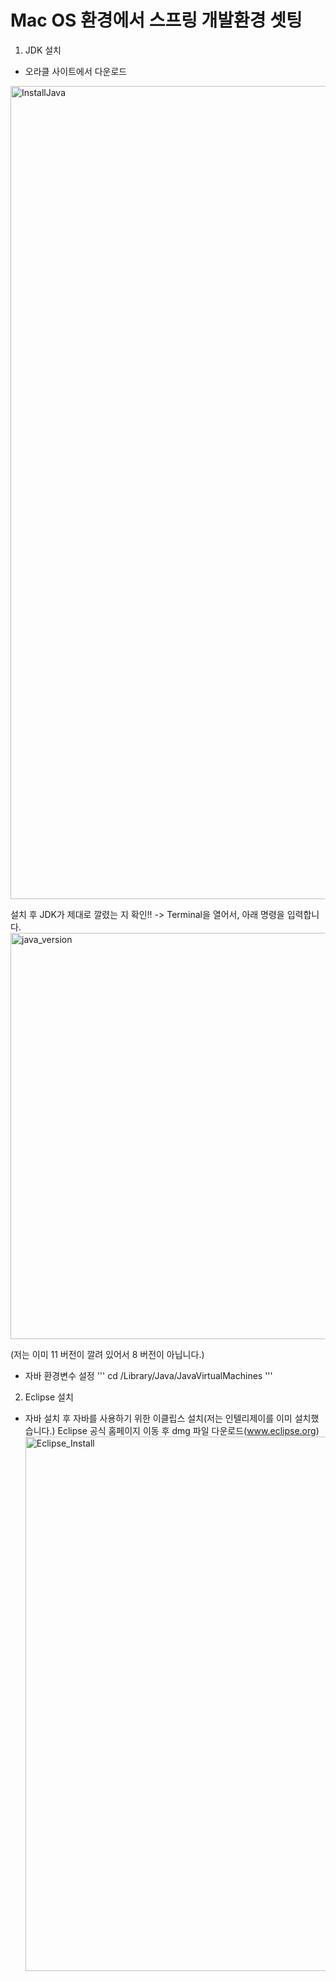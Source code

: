 # Mac OS 환경에서 스프링 개발환경 셋팅

1. JDK 설치
  - 오라클 사이트에서 다운로드
  <img width="1301" alt="InstallJava" src="https://user-images.githubusercontent.com/79196972/109389950-26ca3f80-7952-11eb-9537-5636c965c1b2.png">

  설치 후 JDK가 제대로 깔렸는 지 확인!! -> Terminal을 열어서, 아래 명령을 입력합니다.
  <img width="650" alt="java_version" src="https://user-images.githubusercontent.com/79196972/109389974-3ea1c380-7952-11eb-8588-13be13560663.png">
  
  (저는 이미 11 버전이 깔려 있어서 8 버전이 아닙니다.)
  
  - 자바 환경변수 설정
    ''' cd /Library/Java/JavaVirtualMachines '''
  
  
2. Eclipse 설치
  - 자바 설치 후 자바를 사용하기 위한 이클립스 설치(저는 인텔리제이를 이미 설치했습니다.)
    Eclipse 공식 홈페이지 이동 후 dmg 파일 다운로드(www.eclipse.org)
    <img width="855" alt="Eclipse_Install" src="https://user-images.githubusercontent.com/79196972/109390203-8ffe8280-7953-11eb-8acd-5faca987fff9.png">

    
  
  
